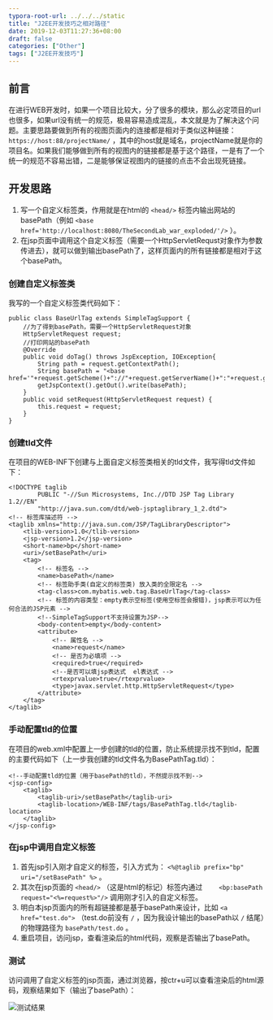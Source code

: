 ```yaml
---
typora-root-url: ../../../static
title: "J2EE开发技巧之相对路径"
date: 2019-12-03T11:27:36+08:00
draft: false
categories: ["Other"]
tags: ["J2EE开发技巧"]
---
```


## 前言
在进行WEB开发时，如果一个项目比较大，分了很多的模块，那么必定项目的url也很多，如果url没有统一的规范，极易容易造成混乱，本文就是为了解决这个问题。主要思路要做到所有的视图页面内的连接都是相对于类似这种链接： `https://host:88/projectName/` ，其中的host就是域名，projectName就是你的项目名。如果我们能够做到所有的视图内的链接都是基于这个路径，一是有了一个统一的规范不容易出错，二是能够保证视图内的链接的点击不会出现死链接。

## 开发思路
1. 写一个自定义标签类，作用就是在html的 `<head/>` 标签内输出网站的basePath（例如 `<base href='http://localhost:8080/TheSecondLab_war_exploded/'/>` ）。
2. 在jsp页面中调用这个自定义标签（需要一个HttpServletRequst对象作为参数传进去），就可以做到输出basePath了，这样页面内的所有链接都是相对于这个basePath。

### 创建自定义标签类
我写的一个自定义标签类代码如下：

	public class BaseUrlTag extends SimpleTagSupport {
	    //为了得到basePath，需要一个HttpServletRequest对象
	    HttpServletRequest request;
	    //打印网站的basePath
	    @Override
	    public void doTag() throws JspException, IOException{
	        String path = request.getContextPath();
	        String basePath = "<base href='"+request.getScheme()+"://"+request.getServerName()+":"+request.getServerPort()+path+"/'/>";
	        getJspContext().getOut().write(basePath);
	    }
	    public void setRequest(HttpServletRequest request) {
	        this.request = request;
	    }
	}

### 创建tld文件
在项目的WEB-INF下创建与上面自定义标签类相关的tld文件，我写得tld文件如下：

	<!DOCTYPE taglib
	        PUBLIC "-//Sun Microsystems, Inc.//DTD JSP Tag Library 1.2//EN"
	        "http://java.sun.com/dtd/web-jsptaglibrary_1_2.dtd">
	<!-- 标签库描述符 -->
	<taglib xmlns="http://java.sun.com/JSP/TagLibraryDescriptor">
	    <tlib-version>1.0</tlib-version>
	    <jsp-version>1.2</jsp-version>
	    <short-name>bp</short-name>
	    <uri>/setBasePath</uri>
	    <tag>
	        <!-- 标签名 -->
	        <name>basePath</name>
	        <!-- 标签助手类(自定义的标签类) 放入类的全限定名 -->
	        <tag-class>com.mybatis.web.tag.BaseUrlTag</tag-class>
	        <!-- 标签的内容类型：empty表示空标签(使用空标签会报错)，jsp表示可以为任何合法的JSP元素 -->
	        <!--SimpleTagSupport不支持设置为JSP-->
	        <body-content>empty</body-content>
	        <attribute>
	            <!-- 属性名 -->
	            <name>request</name>
	            <!-- 是否为必填项 -->
	            <required>true</required>
	            <!--是否可以填jsp表达式  el表达式 -->
	            <rtexprvalue>true</rtexprvalue>
	            <type>javax.servlet.http.HttpServletRequest</type>
	        </attribute>
	    </tag>
	</taglib>

### 手动配置tld的位置
在项目的web.xml中配置上一步创建的tld的位置，防止系统提示找不到tld，配置的主要代码如下（上一步我创建的tld文件名为BasePathTag.tld）：

    <!--手动配置tld的位置（用于basePath的tld），不然提示找不到-->
    <jsp-config>
        <taglib>
            <taglib-uri>/setBasePath</taglib-uri>
            <taglib-location>/WEB-INF/tags/BasePathTag.tld</taglib-location>
        </taglib>
    </jsp-config>

### 在jsp中调用自定义标签
1. 首先jsp引入刚才自定义的标签，引入方式为： `<%@taglib prefix="bp" uri="/setBasePath" %>` 。
2. 其次在jsp页面的 `<head/>` （这是html的标记）标签内通过 `    <bp:basePath request="<%=request%>"/>` 调用刚才引入的自定义标签。
3. 明白本jsp页面内的所有超链接都是基于basePath来设计，比如 `<a href="test.do">` （test.do前没有 `/` ，因为我设计输出的basePath以 `/` 结尾）的物理路径为 `basePath/test.do` 。
4. 重启项目，访问jsp，查看渲染后的html代码，观察是否输出了basePath。

### 测试
访问调用了自定义标签的jsp页面，通过浏览器，按ctr+u可以查看渲染后的html源码，观察结果如下（输出了basePath）：

![测试结果][p0]

[p0]:/media/20191204-1.png